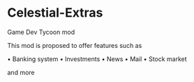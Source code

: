 # Celestial-Extras
Game Dev Tycoon mod

This mod is proposed to offer features such as

• Banking system
• Investments
• News
• Mail
• Stock market

and more

